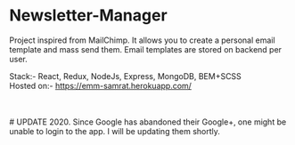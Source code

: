 # Newsletter-Manager
Project inspired from MailChimp. It allows you to create a personal email template and mass send them. Email templates are stored on backend per user.
<br />
 
Stack:- React, Redux, NodeJs, Express, MongoDB, BEM+SCSS <br />
Hosted on:- https://emm-samrat.herokuapp.com/

<br />
<br />
# UPDATE 2020. Since Google has abandoned their Google+, one might be unable to login to the app. I will be updating them shortly.

